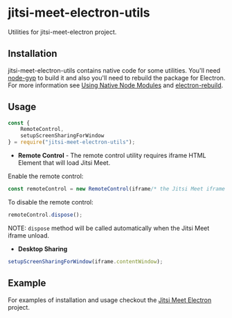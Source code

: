 # jitsi-meet-electron-utils
Utilities for jitsi-meet-electron project.

## Installation
jitsi-meet-electron-utils contains native code for some utilities. You'll need [node-gyp](https://github.com/nodejs/node-gyp) to build it and also you'll need to rebuild the package for Electron. For more information see [Using Native Node Modules](https://github.com/electron/electron/blob/master/docs/tutorial/using-native-node-modules.md) and [electron-rebuild](https://github.com/electron/electron-rebuild).

## Usage
```Javascript
const {
    RemoteControl,
    setupScreenSharingForWindow
} = require("jitsi-meet-electron-utils");
```

* **Remote Control** - The remote control utility requires iframe HTML Element that will load Jitsi Meet.

Enable the remote control:
```Javascript
const remoteControl = new RemoteControl(iframe/* the Jitsi Meet iframe */);
```

To disable the remote control:
```Javascript
remoteControl.dispose();
```

NOTE: `dispose` method will be called automatically when the Jitsi Meet iframe unload.

* **Desktop Sharing**
```Javascript
setupScreenSharingForWindow(iframe.contentWindow);
```

## Example

For examples of installation and usage checkout the [Jitsi Meet Electron](https://github.com/jitsi/jitsi-meet-electron) project.
